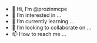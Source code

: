 - 👋 Hi, I’m @prozinmcpe
- 👀 I’m interested in ...
- 🌱 I’m currently learning ...
- 💞️ I’m looking to collaborate on ...
- 📫 How to reach me ...

<!---
prozinmcpe/prozinmcpe is a ✨ special ✨ repository because its `README.md` (this file) appears on your GitHub profile.
You can click the Preview link to take a look at your changes.
--->
